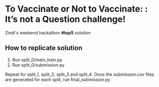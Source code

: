 # To Vaccinate or Not to Vaccinate: : It’s not a Question challenge!

Zindi's weekend hackathon **#top5** solution

## How to replicate solution

1) Run split_0/main_train.py
2) Run split_0/submission.py

Repeat for split_1, split_2, split_3 and split_4. Once the submission.csv files are generated for each split, run final_submission.py

